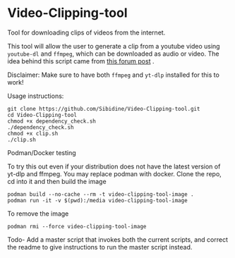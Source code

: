 # Video-Clipping-tool
Tool for downloading clips of videos from the internet.

This tool will allow the user to generate a clip from a youtube video using `youtube-dl` and `ffmpeg`, which can be downloaded as audio or video. The idea behind this script came from [this forum post](https://unix.stackexchange.com/questions/230481/how-to-download-portion-of-video-with-youtube-dl-command) .

Disclaimer: Make sure to have both `ffmpeg` and `yt-dlp` installed for this to work!

Usage instructions: 

```
git clone https://github.com/Sibidine/Video-Clipping-tool.git
cd Video-Clipping-tool
chmod +x dependency_check.sh
./dependency_check.sh
chmod +x clip.sh
./clip.sh
```

Podman/Docker testing

To try this out even if your distribution does not have the latest version of yt-dlp and ffmpeg.
You may replace podman with docker.
Clone the repo, cd into it and then build the image
```
podman build --no-cache --rm -t video-clipping-tool-image .
podman run -it -v $(pwd):/media video-clipping-tool-image
```

To remove the image
```
podman rmi --force video-clipping-tool-image
```

Todo- Add a master script that invokes both the current scripts, and correct the readme to give instructions to run the master script instead.
